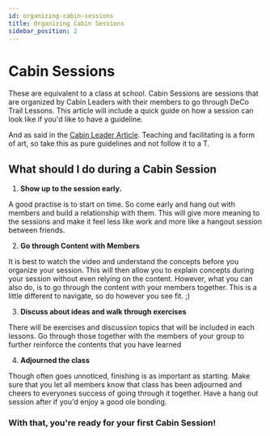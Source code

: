 ```yaml
---
id: organizing-cabin-sessions
title: Organizing Cabin Sessions
sidebar_position: 2
---
```


# Cabin Sessions

These are equivalent to a class at school. Cabin Sessions are sessions that are organized by Cabin Leaders with their members to go through DeCo Trail Lessons. This article will include a quick guide on how a session can look like if you'd like to have a guideline.

And as said in the [Cabin Leader Article](./2-how-to-be-a-cabin-leader.md). Teaching and facilitating is a form of art, so take this as pure guidelines and not follow it to a T. 

## What should I do during a Cabin Session

1. **Show up to the session early.**

A good practise is to start on time. So come early and hang out with members and build a relationship with them. This will give more meaning to the sessions and make it feel less like work and more like a hangout session between friends.

2. **Go through Content with Members**

It is best to watch the video and understand the concepts before you organize your session. This will then allow you to explain concepts during your session without even relying on the content. However, what you can also do, is to go through the content with your members together. This is a little different to navigate, so do however you see fit. ;)

3. **Discuss about ideas and walk through exercises**

There will be exercises and discussion topics that will be included in each lessons. Go through those together with the members of your group to further reinforce the contents that you have learned

4. **Adjourned the class**

Though often goes unnoticed, finishing is as important as starting. Make sure that you let all members know that class has been adjourned and cheers to everyones success of going through it together. Have a hang out session after if you'd enjoy a good ole bonding.


### With that, you're ready for your first Cabin Session!
